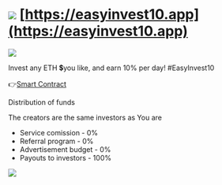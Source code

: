 # [![](https://easyinvest10.app/images/apple-icon.png)](https://easyinvest10.app) [https://easyinvest10.app](https://easyinvest10.app)


![](https://easyinvest10.app/images/home.png)

Invest any ETH 💲you like, and earn 10% per day! #EasyInvest10   

👉[Smart Contract](https://etherscan.io/address/0xa25560d083fe0ea3e303c11577b5a345b236fac7#code)

Distribution of funds 

The creators are the same investors as You are

- Service comission - 0%
- Referral program - 0%
- Advertisement budget - 0%
- Payouts to investors - 100%


![](https://easyinvest10.app/images/chart1010.png)
